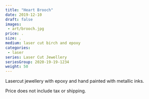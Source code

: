```yaml
---
title: "Heart Brooch"
date: 2019-12-10
draft: false
images:
 - art/brooch.jpg
price: .
size: .
medium: laser cut birch and epoxy
categories:
 - laser
series: Laser Cut Jewellery
seriesGroup: 2020-19-19-1234
weight: 50
---
```


Lasercut jewellery with epoxy and hand painted with metallic inks. 

Price does not include tax or shipping.